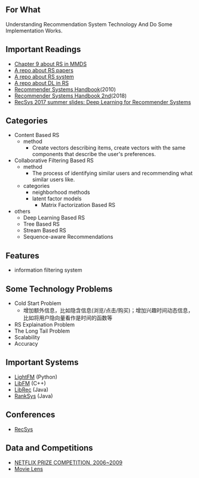 ## For What 
Understanding Recommendation System Technology And Do Some Implementation Works.

## Important Readings
- [Chapter 9 about RS in MMDS](http://infolab.stanford.edu/~ullman/mmds/ch9.pdf)
- [A repo about RS papers](https://github.com/hongleizhang/RSPapers)
- [A repo about RS system](https://github.com/grahamjenson/list_of_recommender_systems)
- [A repo about DL in RS](https://github.com/robi56/Deep-Learning-for-Recommendation-Systems)
- [Recommender Systems Handbook](http://www.cs.ubbcluj.ro/~gabis/DocDiplome/SistemeDeRecomandare/Recommender_systems_handbook.pdf)(2010)
- [Recommender Systems Handbook 2nd]()(2018)
- [RecSys 2017 summer slides: Deep Learning for Recommender Systems](http://pro.unibz.it/projects/schoolrecsys17/DeepLearning.pdf)


## Categories
- Content Based RS
    - method
        - Create vectors describing items, create vectors with the same components that describe the user's preferences.
- Collaborative Filtering Based RS
    - method
        - The process of identifying similar users and recommending what similar users like.
    - categories
        - neighborhood methods
        - latent factor models
            - Matrix Factorization Based RS
- others
    - Deep Learning Based RS
    - Tree Based RS
    - Stream Based RS
    - Sequence-aware Recommendations

## Features
- information filtering system


## Some Technology Problems
- Cold Start Problem
    - 增加额外信息，比如隐含信息(浏览/点击/购买)；增加兴趣时间动态信息，比如将用户隐向量看作是时间的函数等
- RS Explaination Problem
- The Long Tail Problem
- Scalability
- Accuracy


## Important Systems
- [LightFM](https://github.com/lyst/lightfm) (Python)
- [LibFM](https://github.com/srendle/libfm) (C++)
- [LibRec](https://github.com/guoguibing/librec) (Java)
- [RankSys](https://github.com/RankSys/RankSys) (Java)

## Conferences 
- [RecSys](httpps://recsys.acm.org/)


## Data and Competitions
- [NETFLIX PRIZE COMPETITION, 2006~2009](https://www.netflixprize.com/index.html)
- [Movie Lens]()
